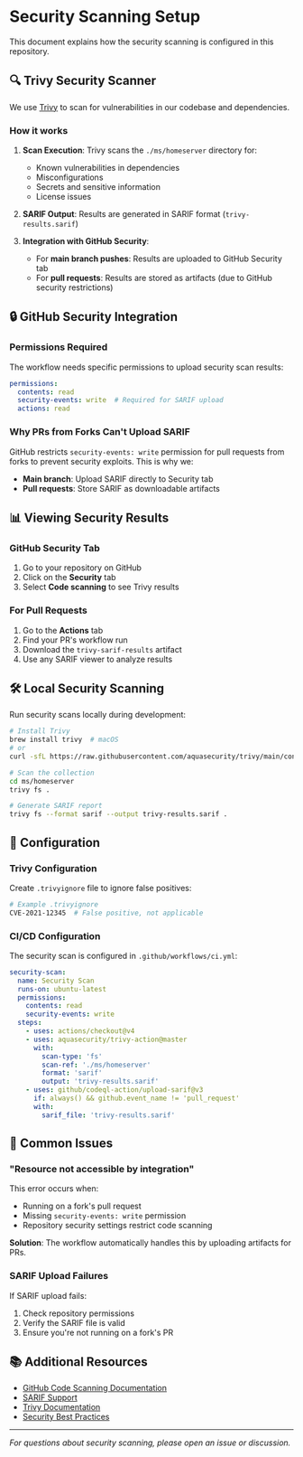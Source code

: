 # Security Scanning Setup

This document explains how the security scanning is configured in this repository.

## 🔍 Trivy Security Scanner

We use [Trivy](https://trivy.dev/) to scan for vulnerabilities in our codebase and dependencies.

### How it works

1. **Scan Execution**: Trivy scans the `./ms/homeserver` directory for:
   - Known vulnerabilities in dependencies
   - Misconfigurations
   - Secrets and sensitive information
   - License issues

2. **SARIF Output**: Results are generated in SARIF format (`trivy-results.sarif`)

3. **Integration with GitHub Security**: 
   - For **main branch pushes**: Results are uploaded to GitHub Security tab
   - For **pull requests**: Results are stored as artifacts (due to GitHub security restrictions)

## 🔒 GitHub Security Integration

### Permissions Required

The workflow needs specific permissions to upload security scan results:

```yaml
permissions:
  contents: read
  security-events: write  # Required for SARIF upload
  actions: read
```

### Why PRs from Forks Can't Upload SARIF

GitHub restricts `security-events: write` permission for pull requests from forks to prevent security exploits. This is why we:

- **Main branch**: Upload SARIF directly to Security tab
- **Pull requests**: Store SARIF as downloadable artifacts

## 📊 Viewing Security Results

### GitHub Security Tab

1. Go to your repository on GitHub
2. Click on the **Security** tab
3. Select **Code scanning** to see Trivy results

### For Pull Requests

1. Go to the **Actions** tab
2. Find your PR's workflow run
3. Download the `trivy-sarif-results` artifact
4. Use any SARIF viewer to analyze results

## 🛠️ Local Security Scanning

Run security scans locally during development:

```bash
# Install Trivy
brew install trivy  # macOS
# or
curl -sfL https://raw.githubusercontent.com/aquasecurity/trivy/main/contrib/install.sh | sh -s -- -b /usr/local/bin

# Scan the collection
cd ms/homeserver
trivy fs .

# Generate SARIF report
trivy fs --format sarif --output trivy-results.sarif .
```

## 🔧 Configuration

### Trivy Configuration

Create `.trivyignore` file to ignore false positives:

```bash
# Example .trivyignore
CVE-2021-12345  # False positive, not applicable
```

### CI/CD Configuration

The security scan is configured in `.github/workflows/ci.yml`:

```yaml
security-scan:
  name: Security Scan
  runs-on: ubuntu-latest
  permissions:
    contents: read
    security-events: write
  steps:
    - uses: actions/checkout@v4
    - uses: aquasecurity/trivy-action@master
      with:
        scan-type: 'fs'
        scan-ref: './ms/homeserver'
        format: 'sarif'
        output: 'trivy-results.sarif'
    - uses: github/codeql-action/upload-sarif@v3
      if: always() && github.event_name != 'pull_request'
      with:
        sarif_file: 'trivy-results.sarif'
```

## 🚨 Common Issues

### "Resource not accessible by integration"

This error occurs when:
- Running on a fork's pull request
- Missing `security-events: write` permission
- Repository security settings restrict code scanning

**Solution**: The workflow automatically handles this by uploading artifacts for PRs.

### SARIF Upload Failures

If SARIF upload fails:
1. Check repository permissions
2. Verify the SARIF file is valid
3. Ensure you're not running on a fork's PR

## 📚 Additional Resources

- [GitHub Code Scanning Documentation](https://docs.github.com/en/code-security/code-scanning)
- [SARIF Support](https://docs.github.com/en/code-security/code-scanning/integrating-with-code-scanning/sarif-support-for-code-scanning)
- [Trivy Documentation](https://aquasecurity.github.io/trivy/)
- [Security Best Practices](SECURITY.md)

---

*For questions about security scanning, please open an issue or discussion.*
